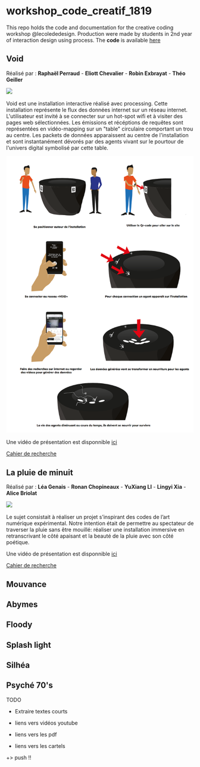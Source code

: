 # workshop_code_creatif_1819
This repo holds the code and documentation for the creative coding workshop @lecolededesign. Production were made by students in 2nd year of interaction design using process. The **code** is available [here](https://github.com/AtelierNum/workshop_code_creatif_1819)

## Void 

Réalisé par : **Raphaël Perraud** - **Eliott Chevalier** - **Robin Exbrayat** - **Théo Geiller**

![](Void/VOID.gif)

Void est une installation interactive réalisé avec processing. Cette installation représente le flux des données internet sur un réseau internet. L'utilisateur est invité à se connecter sur un hot-spot wifi et à visiter des pages web sélectionnées. Les émissions et récéptions de requêtes sont représentées en vidéo-mapping sur un "table" circulaire comportant un trou au centre. Les packets de données apparaissent au centre de l'installation et sont instantanément dévorés par des agents vivant sur le pourtour de l'univers digital symbolisé par cette table.


![](Void/Scenario.png)

Une vidéo de présentation est disponnible [ici](https://youtu.be/PhswR3uoNPM)

[Cahier de recherche](https://github.com/AtelierNum/workshop_code_creatif_1819/blob/master/Void/Journal_de_bord_VOID.pdf)



## La pluie de minuit 

Réalisé par : **Léa Genais** - **Ronan Chopineaux** - **YuXiang LI** - **Lingyi Xia** -**Alice Briolat**

![](La-pluie-de-minuit/pluie.gif)

Le sujet consistait à réaliser un projet s’inspirant des codes de l’art numérique expérimental.
Notre intention était de permettre au spectateur de traverser la pluie sans être mouillé: réaliser une installation immersive en retranscrivant le côté apaisant  et la beauté de la pluie avec son côté poétique.

Une vidéo de présentation est disponnible [ici](https://youtu.be/q2VL8w1L-nU)

[Cahier de recherche](https://github.com/AtelierNum/workshop_code_creatif_1819/blob/master/La-pluie-de-minuit/Cahier_de_recherche.pdf)



## Mouvance


## Abymes


## Floody


## Splash light


## Silhéa


## Psyché 70's





TODO




* Extraire textes courts

* liens vers vidéos youtube 
* liens vers les pdf
* liens vers les cartels


+> push !!
